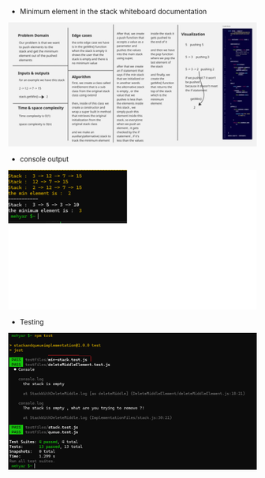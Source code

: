 - Minimum element in the stack whiteboard documentation

![minElementStack](MinElementWhiteboardstack.jpg)

- console output

![console output](./MinStackOutput.png)

- Testing

![Testing](./MinStackTesting.png)